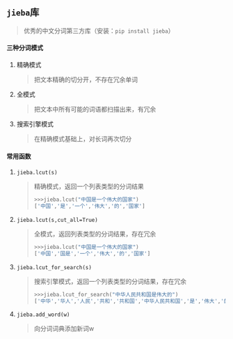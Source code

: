  

## `jieba`库

> 优秀的中文分词第三方库（安装：`pip install jieba`）

#### 三种分词模式

1. 精确模式

   > 把文本精确的切分开，不存在冗余单词

2. 全模式

   > 把文本中所有可能的词语都扫描出来，有冗余

3. 搜索引擎模式

   > 在精确模式基础上，对长词再次切分

#### 常用函数

1. `jieba.lcut(s)`

   > 精确模式，返回一个列表类型的分词结果
   >
   > ```python
   > >>>jieba.lcut("中国是一个伟大的国家")
   > ['中国','是','一个','伟大','的','国家']
   > ```

2. `jieba.lcut(s,cut_all=True)`

   > 全模式，返回列表类型的分词结果，存在冗余
   >
   > ```python
   > >>>jieba.lcut("中国是一个伟大的国家")
   > ['中国','国是','一个','伟大','的','国家']
   > ```

3. `jieba.lcut_for_search(s)`

   > 搜索引擎模式，返回一个列表类型的分词结果，存在冗余
   >
   > ```python
   > >>>jieba.lcut_for_search("中华人民共和国是伟大的")
   > ['中华','华人','人民','共和','共和国','中华人民共和国','是','伟大','的’]
   > ```

4. `jieba.add_word(w)`

   > 向分词词典添加新词w

